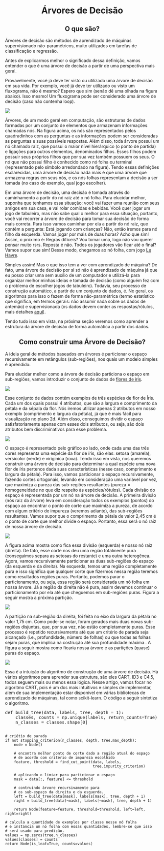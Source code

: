 <h1 align="center">Árvores de Decisão</h1>
<h2 align="center">O que são?</h2>
<p>Árvores de decisão são métodos de aprendizado de máquinas supervisionado não-paramétricos, muito utilizados em tarefas de classificação e regressão.</p>
<p>Antes de explicarmos melhor o significado dessa definição, vamos entender o que é uma árvore de decisão a partir de uma perspectiva mais geral.</p>
<p>Provavelmente, você já deve ter visto ou utilizado uma árvore de decisão em sua vida. Por exemplo, você já deve ter utilizado ou visto um fluxograma, não é mesmo? Espero que sim (senão dê uma olhada na figura abaixo). Isso mesmo! Um fluxograma pode ser considerado uma árvore de decisão (caso não contenha loop).</p>
<img src="grafico-01.webp">
<p>Árvores, de um modo geral em computação, são estruturas de dados formadas por um conjunto de elementos que armazenam informações chamadas nós. Na figura acima, os nós são representados pelos quadradinhos com as perguntas e as informações podem ser consideradas as perguntas e suas possíveis respostas. Além disso, toda árvore possui um nó chamado raiz, que possui o maior nível hierárquico (o ponto de partida) e ligações para outros elementos, denominados filhos. Esses filhos podem possuir seus próprios filhos que por sua vez também possuem os seus. O nó que não possui filho é conhecido como nó folha ou terminal (representado pelo símbolo arredondado na figura). Tendo essas definições esclarecidas, uma árvore de decisão nada mais é que uma árvore que armazena regras em seus nós, e os nós folhas representam a decisão a ser tomada (no caso do exemplo, qual jogo escolher).</p>
<p>Em uma árvore de decisão, uma decisão é tomada através do caminhamento a partir do nó raiz até o nó folha. Para elucidar melhor, suponha que tenhamos essa situação: você vai fazer uma reunião com seus amigos em sua casa, e vai rolar comidas e bebidas. Você quer jogar um jogo de tabuleiro, mas não sabe qual o melhor para essa situação, portanto, você vai recorrer a árvore de decisão para tomar sua decisão de forma mais correta. Para isso vamos caminhar por ela a partir do nó raiz, que contém a pergunta: Está jogando com crianças? Não, então iremos para nó filho da esquerda. Vamos jogar por mais de duas horas? Acho que sim! Assim, o próximo é: Regras difíceis? Vou tomar uma, logo não vou querer pensar muito rsrs. Reposta é não. Todos os jogadores vão ficar até o final? Vamos supor que sim! Desse modo, chegamos ao nó folha, com jogo <a href="https://boardgamegeek.com/boardgame/35677/le-havre">Le Havre</a>.</p>
<p>Simples assim! Mas o que isso tem a ver com aprendizado de máquina? De fato, uma árvore de decisão por si só não é aprendizado de máquina já que eu posso criar uma sem auxílio de um computador e utilizá-la para organizar melhor minhas ideias e tomada de decisão (como alguém fez com o problema de escolher jogos de tabuleiro). Todavia, seu processo de construção automático, a partir de um conjunto de dados, é. No geral, os algoritmos para isso o fazem de forma não-paramétrica (termo estatístico que significa, em termos gerais: não assumir nada sobre os dados de antemão) e supervisionada (os dados devem conter as respostas/rótulos, mais detalhes <a href="https://medium.com/opensanca/aprendizagem-de-maquina-supervisionada-ou-n%C3%A3o-supervisionada-7d01f78cd80a">aqui</a>).</p>
<p>Tendo tudo isso em vista, na próxima seção veremos como aprender a estrutura da árvore de decisão de forma automática a partir dos dados.</p>
<h2 align="center">Como construir uma Árvore de Decisão?</h2>
<p>A ideia geral de métodos baseados em árvores é particionar o espaço recursivamente em retângulos (sub-regiões), nos quais um modelo simples é aprendido.</p>
<p>Para elucidar melhor como a árvore de decisão particiona o espaço em sub-regiões, vamos introduzir o conjunto de dados de <a href="https://archive.ics.uci.edu/dataset/53/iris">flores de íris</a>.</p>
<img src="flor.png">
<p>Esse conjunto de dados contém exemplos de três espécies de flor de Íris. Cada um dos quais possui 4 atributos, que são a largura e comprimento da pétala e da sépala da flor.
Nós iremos utilizar apenas 2 atributos em nosso exemplo (comprimento e largura da pétala), já que é mais fácil para visualização no plano 2d. Além disso, conseguimos dividir o espaço satisfatoriamente apenas com esses dois atributos, ou seja, são dois atributos bem discriminativos para esse problema.</p>
<img src="grafico-02.png">
<p>O espaço é representado pelo gráfico ao lado, onde cada uma das três cores representa uma espécie da flor de íris, são elas: setosa (amarela), versicolor (verde) e viriginica (roxa). Tendo isso em vista, nos queremos construir uma árvore de decisão para determinar a qual espécie uma nova flor de íris pertence dada suas características (nesse caso, comprimento e largura da pétala). Para isso, vamos particionar o espaço recursivamente, fazendo cortes ortogonais, levando em consideração uma variável por vez, que maximiza a pureza das sub-regiões resultantes (pureza = homogeneidade no que diz respeito às espécies/rótulos). Cada divisão do espaço é representada por um nó na árvore de decisão. A primeira divisão (nós raiz da árvore) leva em consideração todos os exemplos (pontos) do espaço ao encontrar o ponto de corte que maximiza a pureza, de acordo com algum critério de impureza (veremos adiante), das sub-regiões resultantes. Vamos supor que o comprimento da pétala de valor 2,45 cm é o ponto de corte que melhor divide o espaço. Portanto, essa será o nó raiz de nossa árvore de decisão.</p>
<img src="grafico-03.webp">
<p>A figura acima mostra como fica essa divisão (esquerda) e nosso nó raiz (direita). De fato, esse corte nos deu uma região totalmente pura (conseguimos separa as setosas do restante) e uma outra heterogênea. Agora, vamos recursivamente particionar as duas sub-regiões do espaço (da esquerda e da direita). Na esquerda, temos uma região completamente pura e isso significa que qualquer corte que fizermos nessa região teremos como resultados regiões puras. Portanto, podemos parar o particionamento, ou seja, essa região será considerada um nó folha em nossa árvore. Já a região da direita não é pura, assim devemos continuar o particionamento por ela até que cheguemos em sub-regiões puras. Figura a seguir mostra a próxima partição.</p>
<img src="grafico-04.webp">
<p>A partição na sub-região da direita, foi feita no eixo da largura da pétala no valor 1,75 cm. Como pode-se notar, foram gerados mais duas novas sub-regiões disjuntas, que, por sua vez, não estão completamente puras. Esse processo é repetido recursivamente até que um critério de parada seja alcançado (i.e., profundidade, número de folhas) ou que todas as folhas sejam puras, que implica na costrução até sua profundidade máxima . A figura a seguir mostra como ficaria nossa árvore e as partições (quase) puras do espaço.</p>
<img src="grafico-05.webp">
<p>Essa é a intuição do algoritmo de construção de uma árvore de decisão. Há vários algoritmos para aprender sua estrutura, são eles CART, ID3 e C4.5, todos seguem mais ou menos essa lógica. Nesse artigo, vamos focar no algoritmo CART, pois é um dos mais intuitivos e simples de implementar, além de sua implementação estar disponível em várias bibliotecas de aprendizado de máquinas, tal como scikit-learn. O código a seguir sintetiza o algoritmo.</p>
<pre>
def build_tree(data, labels, tree, depth = 1):
    classes, counts = np.unique(labels, return_counts=True)
    n_classes = classes.shape[0]

    # criétio de parada
    if not stopping_criterion(n_classes, depth, tree.max_depth):
        node = Node()

        # encontra melhor ponto de corte dado a região atual do espaço
        # de acordo com critério de impureza escolhido
        feature, threshold = find_cut_point(data, labels, 
                                            tree.impurity_criterion)
        
        # aplicando o limiar para particionar o espaço
        mask = data[:, feature] <= threshold
        
        # contruindo árvore recursivamente para
        # os sub-espaço da direita e da esquerda.
        left = build_tree(data[mask], labels[mask], tree, depth + 1)
        right = build_tree(data[~mask], labels[~mask], tree, depth + 1)
     
        return Node(feature=feature, threshold=threshold, left=left, right=right)

    # calcula a quantidade de exemplos por classe nesse nó folha
    # e instancia um nó folha com essas quantidades, lembre-se que isso
    # será usado para predição. 
    values = np.zeros(tree.n_classes)
    values[classes] = counts
    return Node(is_leaf=True, counts=values)
</pre>
